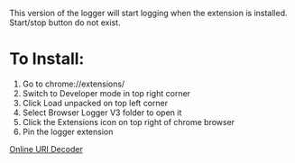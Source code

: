 This version of the logger will start logging when the extension is installed. Start/stop button do not exist.

# To Install: 
1. Go to chrome://extensions/
2. Switch to Developer mode in top right corner
3. Click Load unpacked on top left corner
4. Select Browser Logger V3 folder to open it
5. Click the Extensions icon on top right of chrome browser 
6. Pin the logger extension

<a href="https://www.urldecoder.org/">Online URI Decoder</a>
